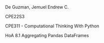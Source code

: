 De Guzman, Jemuel Endrew C.

CPE22S3

CPE311 - Computational Thinking With Python

HoA 8.1 Aggregating Pandas DataFrames

